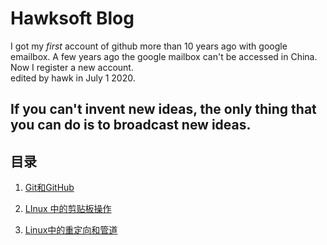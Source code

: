 # Hawksoft Blog
I got my *first* account of github more than 10 years ago with google emailbox. A few years ago the google mailbox can't be accessed in China. Now I register a new account.   
edited by hawk in July 1 2020.

## **If you can't invent new ideas, the only thing that you can do is to  broadcast new ideas.**



## 目录

1. [Git和GitHub](./AboutGit.md)

2. [LInux 中的剪贴板操作](./PasteBoardInLinux.md)

3. [Linux中的重定向和管道](./IORedirect.md)

   

